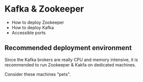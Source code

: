 <!-- don't edit here, its from https://@github.com/arangodb/arangosync.git / docs/Manual/ -->
# Kafka & Zookeeper

- How to deploy Zookeeper
- How to deploy Kafka
- Accessible ports

## Recommended deployment environment

Since the Kafka brokers are really CPU and memory intensive,
it is recommended to run Zookeeper & Kakfa on dedicated machines.

Consider these machines "pets".
